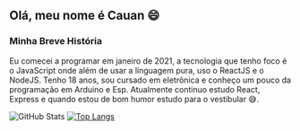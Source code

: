 ## Olá, meu nome é Cauan 😄

### Minha Breve História

  Eu comecei a programar em janeiro de 2021, a tecnologia que tenho foco é o JavaScript onde além de usar a linguagem pura, uso o ReactJS e o NodeJS. Tenho 18 anos, sou cursado em eletrônica e conheço um pouco da programação em Arduino e Esp. Atualmente continuo estudo React, Express e quando estou de bom humor estudo para o vestibular 😅.

![GitHub Stats](https://github-readme-stats.vercel.app/api?username=CauanFelipeTavares&show_icons=true&theme=github_dark) [![Top Langs](https://github-readme-stats.vercel.app/api/top-langs/?username=CauanFelipeTavares&layout=compact)](https://github.com/CauanFelipeTavares/github-readme-stats)

